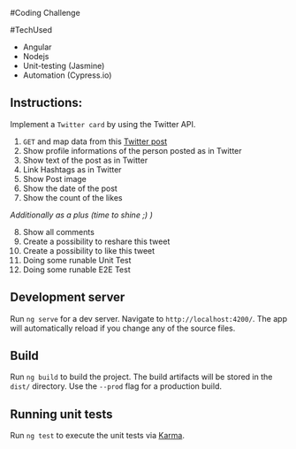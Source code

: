 #Coding Challenge

#TechUsed
- Angular
- Nodejs
- Unit-testing (Jasmine)
- Automation (Cypress.io)

## Instructions:
Implement a `Twitter card` by using the Twitter API.

1. `GET` and map data from this [Twitter post](https://Twitter.com/aboutyou_tech/status/1318536307216363520)
2. Show profile informations of the person posted as in Twitter
3. Show text of the post as in Twitter
4. Link Hashtags as in Twitter
5. Show Post image
6. Show the date of the post
7. Show the count of the likes

_Additionally as a plus (time to shine ;) )_

8. Show all comments
9. Create a possibility to reshare this tweet
10. Create a possibility to like this tweet
11. Doing some runable Unit Test
12. Doing some runable E2E Test


## Development server

Run `ng serve` for a dev server. Navigate to `http://localhost:4200/`. The app will automatically reload if you change any of the source files.


## Build

Run `ng build` to build the project. The build artifacts will be stored in the `dist/` directory. Use the `--prod` flag for a production build.

## Running unit tests

Run `ng test` to execute the unit tests via [Karma](https://karma-runner.github.io).
